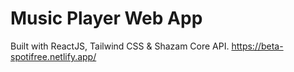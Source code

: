 # Music Player Web App
Built with ReactJS, Tailwind CSS & Shazam Core API.
https://beta-spotifree.netlify.app/
